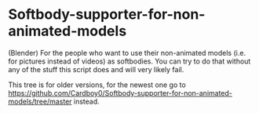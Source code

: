 # Softbody-supporter-for-non-animated-models
(Blender) For the people who want to use their non-animated models (i.e. for pictures instead of videos) as softbodies. You can try to do that without any of the stuff this script does and will very likely fail.

This tree is for older versions, for the newest one go to https://github.com/Cardboy0/Softbody-supporter-for-non-animated-models/tree/master instead.
